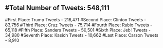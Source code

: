 #Total Number of Tweets: 548,111 
---
#First Place: Trump Tweets - 218,471
#Second Place: Clinton Tweets - 83,756
#Third Place: Cruz Tweets - 75,714
#Fourth Place: Rubio Tweets - 65,118
#Fifth Place: Sanders Tweets - 50,501
#Sixth Place: Jeb! Tweets - 34,980
#Seventh Place: Kasich Tweets - 10,662
#Last Place: Carson Tweets - 8,910
